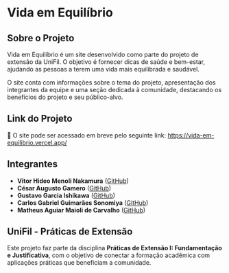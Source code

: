 # Vida em Equilíbrio

## Sobre o Projeto
Vida em Equilíbrio é um site desenvolvido como parte do projeto de extensão da UniFil. O objetivo é fornecer dicas de saúde e bem-estar, ajudando as pessoas a terem uma vida mais equilibrada e saudável.

O site conta com informações sobre o tema do projeto, apresentação dos integrantes da equipe e uma seção dedicada à comunidade, destacando os benefícios do projeto e seu público-alvo.

## Link do Projeto
🔗 O site pode ser acessado em breve pelo seguinte link: https://vida-em-equilibrio.vercel.app/

## Integrantes
- **Vitor Hideo Menoli Nakamura** ([GitHub](https://github.com/vitormenoli))
- **César Augusto Gamero** ([GitHub](https://github.com/cesargamero))
- **Gustavo Garcia Ishikawa** ([GitHub](https://github.com/GustavoIshikaw))
- **Carlos Gabriel Guimarães Sonomiya** ([GitHub](https://github.com/CharlesGuimaraes))
- **Matheus Aguiar Maioli de Carvalho** ([GitHub](https://github.com/Matheusaguiar777))

## UniFil - Práticas de Extensão
Este projeto faz parte da disciplina **Práticas de Extensão I: Fundamentação e Justificativa**, com o objetivo de conectar a formação acadêmica com aplicações práticas que beneficiam a comunidade.